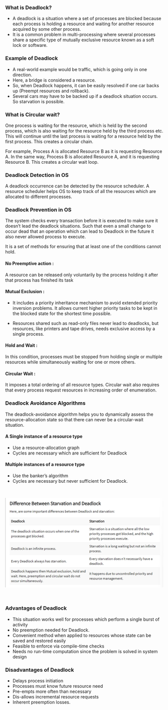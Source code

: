 ### What is Deadlock?
- A deadlock is a situation where a set of processes are blocked because each process is holding a resource and waiting for another resource acquired by some other process.
- It is a common problem in multi-processing where several processes share a specific type of mutually exclusive resource known as a soft lock or software.

### Example of Deadlock
- A real-world example would be traffic, which is going only in one direction.
- Here, a bridge is considered a resource.
- So, when Deadlock happens, it can be easily resolved if one car backs up (Preempt resources and rollback).
- Several cars may have to be backed up if a deadlock situation occurs.
So starvation is possible.

### What is Circular wait?
One process is waiting for the resource, which is held by the second process, which is also waiting for the resource held by the third process etc. This will continue until the last process is waiting for a resource held by the first process. This creates a circular chain.

For example, Process A is allocated Resource B as it is requesting Resource A. In the same way, Process B is allocated Resource A, and it is requesting Resource B. This creates a circular wait loop.


### Deadlock Detection in OS
A deadlock occurrence can be detected by the resource scheduler. A resource scheduler helps OS to keep track of all the resources which are allocated to different processes.

### Deadlock Prevention in OS
The system checks every transaction before it is executed to make sure it doesn’t lead the deadlock situations. Such that even a small change to occur dead that an operation which can lead to Deadlock in the future it also never allowed process to execute.

It is a set of methods for ensuring that at least one of the conditions cannot hold.


#### No Preemptive action :
A resource can be released only voluntarily by the process holding it after that process has finished its task

#### Mutual Exclusion :
- It includes a priority inheritance mechanism to avoid extended priority inversion problems. It allows current higher priority tasks to be kept in the blocked state for the shortest time possible.

- Resources shared such as read-only files never lead to deadlocks, but resources, like printers and tape drives, needs exclusive access by a single process.

#### Hold and Wait :
In this condition, processes must be stopped from holding single or multiple resources while simultaneously waiting for one or more others.

#### Circular Wait :
It imposes a total ordering of all resource types. Circular wait also requires that every process request resources in increasing order of enumeration.


### Deadlock Avoidance Algorithms
The deadlock-avoidance algorithm helps you to dynamically assess the resource-allocation state so that there can never be a circular-wait situation.

#### A Single instance of a resource type
- Use a resource-allocation graph
- Cycles are necessary which are sufficient for Deadlock

#### Multiple instances of a resource type
- Use the banker’s algorithm
- Cycles are necessary but never sufficient for Deadlock.

<br>

![diff](images/starvationvsdead.png)

<br>

### Advantages of Deadlock

- This situation works well for processes which perform a single burst of activity
- No preemption needed for Deadlock.
- Convenient method when applied to resources whose state can be saved and restored easily
- Feasible to enforce via compile-time checks
- Needs no run-time computation since the problem is solved in system design

### Disadvantages of Deadlock

- Delays process initiation
- Processes must know future resource need
- Pre-empts more often than necessary
- Dis-allows incremental resource requests
- Inherent preemption losses.